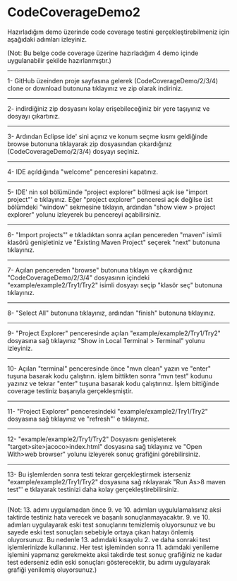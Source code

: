 # CodeCoverageDemo2

Hazırladığım demo üzerinde code coverage testini gerçekleştirebilmeniz için aşağıdaki adımları izleyiniz.

(Not: Bu belge code coverage üzerine hazırladığım 4 demo içinde uygulanabilir şekilde hazırlanmıştır.)

________________________________________________________________________________________________________________________________________________________________________________________________________________________________________________________________________________________________________________________________________________________________________________________________________________________________________________________________________________
1- GitHub üzeinden proje sayfasına gelerek (CodeCoverageDemo/2/3/4) clone or download butonuna tıklayınız ve zip olarak indiriniz.
________________________________________________________________________________________________________________________________________________________________________________________________________________________________________________________________________________________________________________________________________________________________________________________________________________________________________________________________________________
2- indirdiğiniz zip dosyasını kolay erişebileceğiniz bir yere taşıyınız ve dosyayı çıkartınız.
________________________________________________________________________________________________________________________________________________________________________________________________________________________________________________________________________________________________________________________________________________________________________________________________________________________________________________________________________________
3- Ardından Eclipse ide' sini açınız ve konum seçme kısmı geldiğinde browse butonuna tıklayarak zip dosyasından çıkardığınız (CodeCoverageDemo/2/3/4) dosyayı seçiniz.
________________________________________________________________________________________________________________________________________________________________________________________________________________________________________________________________________________________________________________________________________________________________________________________________________________________________________________________________________________
4- IDE açıldığında "welcome" penceresini kapatınız.
________________________________________________________________________________________________________________________________________________________________________________________________________________________________________________________________________________________________________________________________________________________________________________________________________________________________________________________________________________
5- IDE' nin sol bölümünde "project explorer" bölmesi açık ise "import project"' e tıklayınız. Eğer "project explorer" penceresi açık değilse üst bölümdeki "window" sekmesine tıklayın, ardından "show view > project explorer" yolunu izleyerek  bu pencereyi açabilirsiniz.
________________________________________________________________________________________________________________________________________________________________________________________________________________________________________________________________________________________________________________________________________________________________________________________________________________________________________________________________________________
6- "Import projects"' e tıkladıktan sonra açılan pencereden "maven" isimli klasörü genişletiniz ve "Existing Maven Project" seçerek "next" butonuna tıklayınız.
________________________________________________________________________________________________________________________________________________________________________________________________________________________________________________________________________________________________________________________________________________________________________________________________________________________________________________________________________________
7- Açılan pencereden "browse" butonuna tıklayn ve çıkardığınız "CodeCoverageDemo/2/3/4" dosyasının içindeki "example/example2/Try1/Try2" isimli dosyayı seçip "klasör seç" butonuna tıklayınız.
________________________________________________________________________________________________________________________________________________________________________________________________________________________________________________________________________________________________________________________________________________________________________________________________________________________________________________________________________________
8- "Select All" butonuna tıklayınız, ardından "finish" butonuna tıklayınız.
________________________________________________________________________________________________________________________________________________________________________________________________________________________________________________________________________________________________________________________________________________________________________________________________________________________________________________________________________________
9- "Project Explorer" penceresinde açılan "example/example2/Try1/Try2" dosyasına sağ tıklayınız "Show in Local Terminal > Terminal" yolunu izleyiniz.
________________________________________________________________________________________________________________________________________________________________________________________________________________________________________________________________________________________________________________________________________________________________________________________________________________________________________________________________________________
10- Açılan "terminal" penceresinde önce "mvn clean" yazın ve "enter" tuşuna basarak kodu çalıştırın. işlem bittikten sonra "mvn test" kodunu yazınız ve tekrar "enter" tuşuna basarak kodu çalıştırınız. İşlem bittiğinde coverage testiniz başarıyla gerçekleşmiştir.
________________________________________________________________________________________________________________________________________________________________________________________________________________________________________________________________________________________________________________________________________________________________________________________________________________________________________________________________________________
11- "Project Explorer" penceresindeki "example/example2/Try1/Try2" dosyasına sağ tıklayınız ve "refresh"' e tıklayınız.
________________________________________________________________________________________________________________________________________________________________________________________________________________________________________________________________________________________________________________________________________________________________________________________________________________________________________________________________________________
12- "example/example2/Try1/Try2" Dosyasını genişleterek "target>site>jacoco>index.html" dosyasına sağ tıklayınız ve "Open With>web browser" yolunu izleyerek sonuç grafiğini görebilirsiniz.
________________________________________________________________________________________________________________________________________________________________________________________________________________________________________________________________________________________________________________________________________________________________________________________________________________________________________________________________________________
13- Bu işlemlerden sonra testi tekrar gerçekleştirmek isterseniz "example/example2/Try1/Try2" dosyasına sağ rıklayarak "Run As>8 maven test"' e tklayarak testinizi daha kolay gerçekleştirebilirsiniz.
________________________________________________________________________________________________________________________________________________________________________________________________________________________________________________________________________________________________________________________________________________________________________________________________________________________________________________________________________________

(Not: 13. adımı uygulamadan önce 9. ve 10. adımları uygululamalısınız aksi taktirde testiniz hata verecek ve başarılı sonuçlanmayacaktır. 9. ve 10. adımları uygulayarak eski test sonuçlarını temizlemiş oluyorsunuz ve bu sayede eski test sonuçları sebebiyle ortaya çıkan hatayı önlemiş oluyorsunuz.
Bu nedenle 13. adımdaki kısayolu 2. ve daha sonraki test işlemlerinizde kullanınız. Her test işleminden sonra 11. adımdaki yenileme işlemini yapmanız gerekmekte aksi takdirde test sonuç grafiğiniz ne kadar test ederseniz edin eski sonuçları gösterecektir, bu adımı uygulayarak grafiği yenilemiş oluyorsunuz.)

